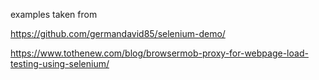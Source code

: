 
examples taken from 

https://github.com/germandavid85/selenium-demo/



https://www.tothenew.com/blog/browsermob-proxy-for-webpage-load-testing-using-selenium/
